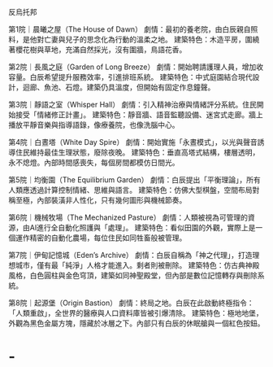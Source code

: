 反烏托邦

第1院｜晨曦之屋（The House of Dawn）
劇情：最初的養老院，由白辰親自照料，是他對亡妻與兒子的思念化為行動的溫柔之地。
建築特色：木造平房，圍繞著櫻花樹與草地，充滿自然採光，沒有圍牆，鳥語花香。

第2院｜長風之庭（Garden of Long Breeze）
劇情：開始聘請護理人員，增加收容量。白辰希望提升服務效率，引進排班系統。
建築特色：中式庭園結合現代設計，迴廊、魚池、石燈。建築仍具溫度，但開始有固定作息鐘聲。

第3院｜靜語之室（Whisper Hall）
劇情：引入精神治療與情緒評分系統。住民開始接受「情緒修正計畫」。
建築特色：靜音牆、語音監聽設備、迷宮式走廊。牆上播放平靜音樂與指導語錄，像療養院，也像洗腦中心。

第4院｜白晝塔（White Day Spire）
劇情：開始實施「永晝模式」，以光與聲音誘導住民維持最佳生理狀態，廢除夜晚。
建築特色：垂直高塔式結構，樓層透明，永不熄燈。內部時間感喪失，每個房間都模仿日間光。

第5院｜均衡園（The Equilibrium Garden）
劇情：白辰提出「平衡理論」，所有人類應透過計算控制情緒、思維與語言。
建築特色：仿佛大型棋盤，空間布局對稱至極，內部裝潢非人性化，只有幾何圖形與機械節奏。

第6院｜機械牧場（The Mechanized Pasture）
劇情：人類被視為可管理的資源，由AI進行全自動化照護與「處理」。
建築特色：看似田園的外觀，實際上是一個運作精密的自動化農場，每位住民如同牲畜般被管理。

第7院｜伊甸記憶城（Eden’s Archive）
劇情：白辰自稱為「神之代理」，打造理想城市，僅有最「純淨」人格才能進入。剩者則被刪除。
建築特色：仿古典神殿風格，白色圓柱與金色穹頂，建築如同神聖殿堂，但內部是數位記憶轉存與刪除系統。

第8院｜起源堡（Origin Bastion）
劇情：終局之地。白辰在此啟動終極指令：「人類重啟」，全世界的醫療與人口資料庫皆被引爆清除。
建築特色：極地地堡，外觀為黑色金屬方塊，隱藏於冰層之下。內部只有白辰的休眠艙與一個紅色按鈕。
# -
